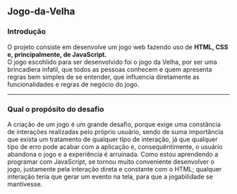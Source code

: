 ## Jogo-da-Velha
### Introdução
O projeto consiste em desenvolve um jogo web fazendo uso de <strong> HTML, CSS e, principalmente, de JavaScript.</strong>  
O jogo escohlido para ser desenvolvido foi o jogo da Velha, por ser uma brincadiera infatil, que todos as pessoas conhecem e quem apresenta regras bem simples de se entender, que influencia diretamente as funcionalidades e regras de negócio do jogo. 
<hr>

### Qual o propósito do desafio 
A criação de um jogo é um grande desafio, porque exige uma constância de interações realizadas pelo próprio usuário, sendo de suma importância que exista um tratamento de qualquer tipo de interação, já que qualquer tipo de erro pode acabar com a aplicação e, consequêntimente, o usuário abandona o jogo e a experiência é arruinada. 
Como estou aprendendo a programar com JavaScript, se tornou muito conveniente desenvolver o jogo, justamente pela interação direta e constante com o HTML; qualquer interação teria que gerar um evento na tela, para que a jogabilidade se mantivesse. 
